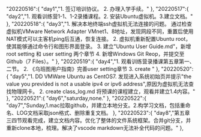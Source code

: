 "20220516":{
"day1","1. 签订培训协议。 2. 办理入学手续。"
},
"20220517":{
"day2","1. 观看训练营1-1、1-2录播课程。2. 安装Ubuntu虚拟机。3.建立文档。"
},
"20220518":{
"day3","1. 解决本地终端ssh虚拟机无法连接的问题。
通过检查虚拟机VMware Network Adapter VMnet1、8地址，发现网段不同，重置后使用NAT模式可以主客机ping后互通，恢复连接。
2. 虚拟机重新配置Ubuntu root，使其能够通过命令行和图形界面登录。
3. 建立"Ubuntu User Guide.md"，新增 root setting 和 user setting 两个章节
4. 新增Windows Git Reop，并提交至Github（7 Files）。"
},
"20220519":{
"day4","1. 观看训练营录播课第五章第一、二节。
2. 《乌班图用户指南》完善user setting章节
3. create <file commands.md>"
},
"20220520":{
"day5","1. DD VMWare Ubuntu as CentOS7.
发现进入系统初始页并提示"the value you previded is not a usable ipv4 or ipv6 address",原因为虚拟机无法查找物理网卡。
2. create class_log.md
将预课的课程建立，观看并建立1.4内容。"
},
"20220521":{
"day6","saturday,none."
},
"20220522":{
"day7","Sunday,1.mac拉取github，并建立本地分支。2.构学习文档，包括重命名、LOG文档采取json格式、删除重复文档。
},
"20220523":{
"day8","第五章 三四节观看完成，建立文档内容。优化了整体的文件系统框架。合并git分支，并重新clone本地，梳理。解决了vscode markdown无法补全代码的问题。"
},

